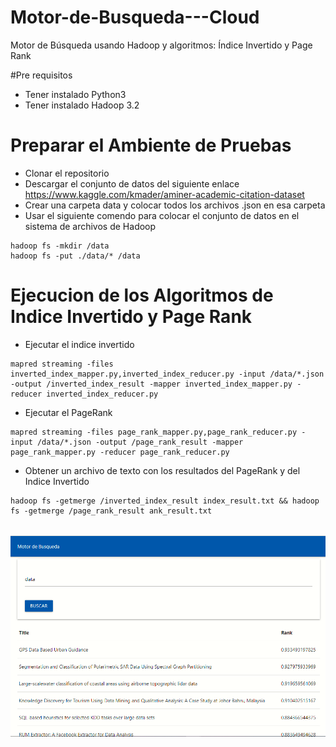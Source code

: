 # Motor-de-Busqueda---Cloud

Motor de Búsqueda usando Hadoop y algoritmos: Índice Invertido y Page Rank

#Pre requisitos
* Tener instalado Python3
* Tener instalado Hadoop 3.2

# Preparar el Ambiente de Pruebas
* Clonar el repositorio
* Descargar el conjunto de datos del siguiente enlace https://www.kaggle.com/kmader/aminer-academic-citation-dataset
* Crear una carpeta data y colocar todos los archivos .json en esa carpeta
* Usar el siguiente comendo para colocar el conjunto de datos en el sistema de archivos de Hadoop
```
hadoop fs -mkdir /data
hadoop fs -put ./data/* /data
```
# Ejecucion de los Algoritmos de Indice Invertido y Page Rank
- Ejecutar el indice invertido
```
mapred streaming -files inverted_index_mapper.py,inverted_index_reducer.py -input /data/*.json -output /inverted_index_result -mapper inverted_index_mapper.py -reducer inverted_index_reducer.py
```
- Ejecutar el PageRank
```
mapred streaming -files page_rank_mapper.py,page_rank_reducer.py -input /data/*.json -output /page_rank_result -mapper page_rank_mapper.py -reducer page_rank_reducer.py
```
- Obtener un archivo de texto con los resultados del PageRank y del Indice Invertido
```
hadoop fs -getmerge /inverted_index_result index_result.txt && hadoop fs -getmerge /page_rank_result ank_result.txt
```

<br>
<img src="https://github.com/pmadriana/Motor-de-Busqueda---Cloud/blob/main/searchmotor.PNG" />
<br>
